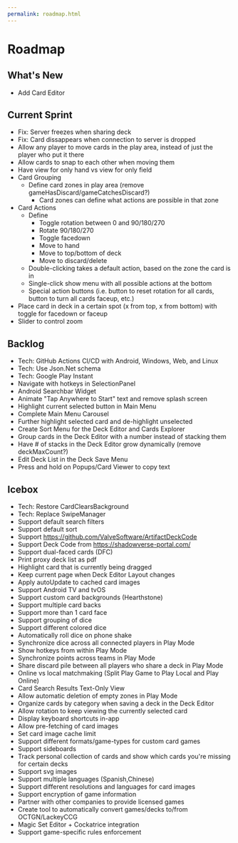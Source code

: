 ```yaml
---
permalink: roadmap.html
---
```


# Roadmap

## What's New
- Add Card Editor

## Current Sprint
- Fix: Server freezes when sharing deck
- Fix: Card dissappears when connection to server is dropped
- Allow any player to move cards in the play area, instead of just the player who put it there
- Allow cards to snap to each other when moving them
- Have view for only hand vs view for only field
- Card Grouping
  - Define card zones in play area (remove gameHasDiscard/gameCatchesDiscard?)
    - Card zones can define what actions are possible in that zone
- Card Actions
  - Define
    - Toggle rotation between 0 and 90/180/270
    - Rotate 90/180/270
    - Toggle facedown
    - Move to hand
    - Move to top/bottom of deck
    - Move to discard/delete
  - Double-clicking takes a default action, based on the zone the card is in
  - Single-click show menu with all possible actions at the bottom
  - Special action buttons (i.e. button to reset rotation for all cards, button to turn all cards faceup, etc.)
- Place card in deck in a certain spot (x from top, x from bottom) with toggle for facedown or faceup
- Slider to control zoom

## Backlog
- Tech: GitHub Actions CI/CD with Android, Windows, Web, and Linux
- Tech: Use Json.Net schema
- Tech: Google Play Instant
- Navigate with hotkeys in SelectionPanel
- Android Searchbar Widget
- Animate "Tap Anywhere to Start" text and remove splash screen
- Highlight current selected button in Main Menu
- Complete Main Menu Carousel
- Further highlight selected card and de-highlight unselected
- Create Sort Menu for the Deck Editor and Cards Explorer
- Group cards in the Deck Editor with a number instead of stacking them
- Have # of stacks in the Deck Editor grow dynamically (remove deckMaxCount?)
- Edit Deck List in the Deck Save Menu
- Press and hold on Popups/Card Viewer to copy text

## Icebox
- Tech: Restore CardClearsBackground
- Tech: Replace SwipeManager
- Support default search filters
- Support default sort
- Support https://github.com/ValveSoftware/ArtifactDeckCode
- Support Deck Code from https://shadowverse-portal.com/
- Support dual-faced cards (DFC)
- Print proxy deck list as pdf
- Highlight card that is currently being dragged
- Keep current page when Deck Editor Layout changes
- Apply autoUpdate to cached card images
- Support Android TV and tvOS
- Support custom card backgrounds (Hearthstone)
- Support multiple card backs
- Support more than 1 card face
- Support grouping of dice
- Support different colored dice
- Automatically roll dice on phone shake
- Synchronize dice across all connected players in Play Mode
- Show hotkeys from within Play Mode
- Synchronize points across teams in Play Mode
- Share discard pile between all players who share a deck in Play Mode
- Online vs local matchmaking (Split Play Game to Play Local and Play Online)
- Card Search Results Text-Only View
- Allow automatic deletion of empty zones in Play Mode
- Organize cards by category when saving a deck in the Deck Editor
- Allow rotation to keep viewing the currently selected card
- Display keyboard shortcuts in-app
- Allow pre-fetching of card images
- Set card image cache limit
- Support different formats/game-types for custom card games
- Support sideboards
- Track personal collection of cards and show which cards you're missing for certain decks
- Support svg images
- Support multiple languages (Spanish,Chinese)
- Support different resolutions and languages for card images
- Support encryption of game information
- Partner with other companies to provide licensed games
- Create tool to automatically convert games/decks to/from OCTGN/LackeyCCG
- Magic Set Editor + Cockatrice integration
- Support game-specific rules enforcement

